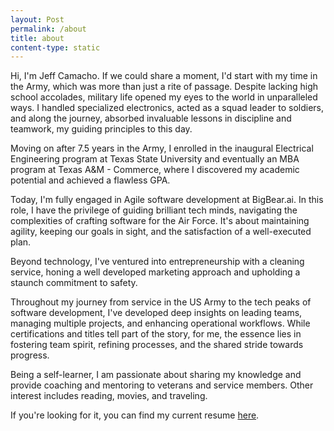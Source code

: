 ```yaml
---
layout: Post
permalink: /about
title: about
content-type: static
---
```

Hi, I'm Jeff Camacho. If we could share a moment, I'd start with my time in the Army, which was more than just a rite of passage. Despite lacking high school accolades, military life opened my eyes to the world in unparalleled ways. I handled specialized electronics, acted as a squad leader to soldiers, and along the journey, absorbed invaluable lessons in discipline and teamwork, my guiding principles to this day.

Moving on after 7.5 years in the Army, I enrolled in the inaugural Electrical Engineering program at Texas State University and eventually an MBA program at Texas A&M - Commerce, where I discovered my academic potential and achieved a flawless GPA.

Today, I'm fully engaged in Agile software development at BigBear.ai. In this role, I have the privilege of guiding brilliant tech minds, navigating the complexities of crafting software for the Air Force. It's about maintaining agility, keeping our goals in sight, and the satisfaction of a well-executed plan.

Beyond technology, I've ventured into entrepreneurship with a cleaning service, honing a well developed marketing approach and upholding a staunch commitment to safety.

Throughout my journey from service in the US Army to the tech peaks of software development, I've developed deep insights on leading teams, managing multiple projects, and enhancing operational workflows. While certifications and titles tell part of the story, for me, the essence lies in fostering team spirit, refining processes, and the shared stride towards progress.

Being a self-learner, I am passionate about sharing my knowledge and provide coaching and mentoring to veterans and service members. Other interest includes reading, movies, and traveling.

If you're looking for it, you can find my current resume [here](/assets/files/resume/Jeff%20Camacho_Resume_19Oct23.pdf).
